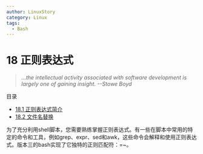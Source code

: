 ```yaml
---
author: LinuxStory
category: Linux
tags:
  - Bash
---
```

# 18 正则表达式
> _...the intellectual activity associated with software development is largely one of gaining insight._
> _--Stowe Boyd_

目录  
- [18.1 正则表达式简介](http://tldp.org/LDP/abs/html/x17129.html)  
- [18.2 文件名替换](http://tldp.org/LDP/abs/html/globbingref.html)  

为了充分利用shell脚本，您需要熟练掌握正则表达式。有一些在脚本中常用的特定的命令和工具，例如grep、expr、sed和awk，这些命令会解释和使用正则表达式。版本三的bash实现了它独特的正则匹配符：=~。